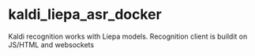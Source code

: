 # kaldi_liepa_asr_docker
Kaldi recognition works with Liepa models. Recognition client is buildit on JS/HTML and websockets
